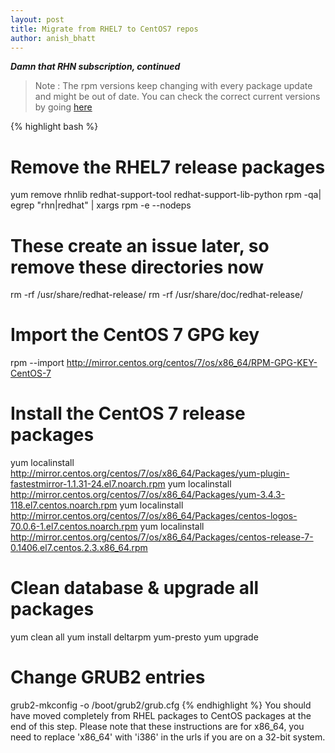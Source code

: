 ```yaml
---
layout: post
title: Migrate from RHEL7 to CentOS7 repos
author: anish_bhatt
---
```


***Damn that RHN subscription, continued***

  > Note : The rpm versions keep changing with every package update and might be out of date. You can check the correct current versions by going [here](http://mirror.centos.org/centos/7/os/x86_64/Packages)

{% highlight bash %}
# Remove the RHEL7 release packages
yum remove rhnlib redhat-support-tool redhat-support-lib-python
rpm -qa| egrep "rhn|redhat" | xargs rpm -e --nodeps

# These create an issue later, so remove these directories now
rm -rf /usr/share/redhat-release/
rm -rf /usr/share/doc/redhat-release/

# Import the CentOS 7 GPG key
rpm --import http://mirror.centos.org/centos/7/os/x86_64/RPM-GPG-KEY-CentOS-7

# Install the CentOS 7 release packages
yum localinstall http://mirror.centos.org/centos/7/os/x86_64/Packages/yum-plugin-fastestmirror-1.1.31-24.el7.noarch.rpm
yum localinstall http://mirror.centos.org/centos/7/os/x86_64/Packages/yum-3.4.3-118.el7.centos.noarch.rpm
yum localinstall http://mirror.centos.org/centos/7/os/x86_64/Packages/centos-logos-70.0.6-1.el7.centos.noarch.rpm
yum localinstall http://mirror.centos.org/centos/7/os/x86_64/Packages/centos-release-7-0.1406.el7.centos.2.3.x86_64.rpm

# Clean database & upgrade all packages
yum clean all
yum install deltarpm yum-presto
yum upgrade

# Change GRUB2 entries
grub2-mkconfig -o /boot/grub2/grub.cfg
{% endhighlight %}
You should have moved completely from RHEL packages to CentOS packages at the end of this step. Please note that these instructions are for x86\_64, you need to replace 'x86\_64' with 'i386' in the urls if you are on a 32-bit system.
